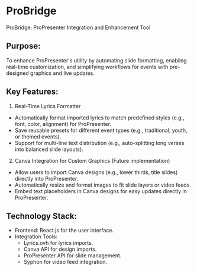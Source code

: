 # ProBridge
ProBridge: ProPresenter Integration and Enhancement Tool

## Purpose:
To enhance ProPresenter's utility by automating slide formatting, enabling real-time customization, and simplifying workflows for events with pre-designed graphics and live updates.

## Key Features:
1. Real-Time Lyrics Formatter
* Automatically format imported lyrics to match predefined styles (e.g., font, color, alignment) for ProPresenter.
* Save reusable presets for different event types (e.g., traditional, youth, or themed events).
* Support for multi-line text distribution (e.g., auto-splitting long verses into balanced slide layouts).

2. Canva Integration for Custom Graphics (Future implementation)
* Allow users to import Canva designs (e.g., lower thirds, title slides) directly into ProPresenter.
* Automatically resize and format images to fit slide layers or video feeds.
* Embed text placeholders in Canva designs for easy updates directly in ProPresenter.

## Technology Stack:
* Frontend: React.js for the user interface.
* Integration Tools:
  * Lyrics.ovh for lyrics imports.
  * Canva API for design imports.
  * ProPresenter API for slide management.
  * Syphon for video feed integration.
